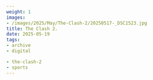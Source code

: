 ```yaml
---
weight: 1
images:
- /images/2025/May/The-Clash-2/20250517-_DSC1523.jpg
title: The Clash 2.
date: 2025-05-19
tags:
- archive
- digital

- the-clash-2
- sports
---
```


